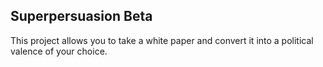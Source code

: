 ## Superpersuasion Beta

This project allows you to take a white paper and convert it into a political valence of your choice.
